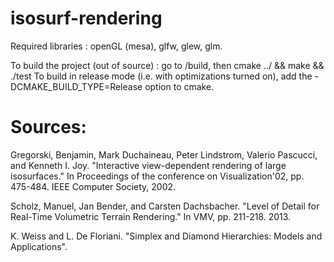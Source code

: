 # isosurf-rendering

Required libraries : openGL (mesa), glfw, glew, glm.

To build the project (out of source) : go to /build, then 
cmake ../ && make && ./test
To build in release mode (i.e. with optimizations turned on),
add the -DCMAKE_BUILD_TYPE=Release option to cmake.

# Sources:

Gregorski, Benjamin, Mark Duchaineau, Peter Lindstrom, Valerio Pascucci, and Kenneth I. Joy. "Interactive view-dependent rendering of large isosurfaces." In Proceedings of the conference on Visualization'02, pp. 475-484. IEEE Computer Society, 2002.

Scholz, Manuel, Jan Bender, and Carsten Dachsbacher. "Level of Detail for Real-Time Volumetric Terrain Rendering." In VMV, pp. 211-218. 2013.

K. Weiss and L. De Floriani. "Simplex and Diamond Hierarchies: Models and Applications".